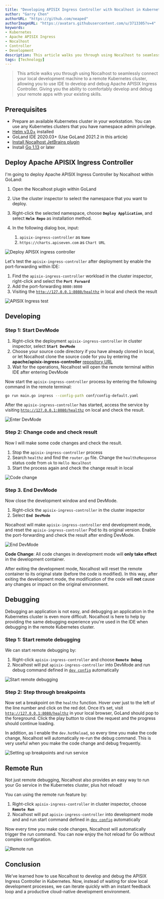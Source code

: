 ```yaml
---
title: "Developing APISIX Ingress Controller with Nocalhost in Kubernetes"
author: "Garry Chen"
authorURL: "https://github.com/neaped"
authorImageURL: "https://avatars.githubusercontent.com/u/3713305?v=4"
keywords: 
- Kubernetes
- Apache APISIX Ingress
- Nocalhost
- Controller
- Development
description: This article walks you through using Nocalhost to seamlessly connect your local development machine to a remote Kubernetes cluster, allowing you to use IDE to develop and debug Apache APISIX Ingress Controller. Giving you the ability to comfortably develop and debug your remote apps with your existing skills.
tags: [Technology]
---
```


> This article walks you through using Nocalhost to seamlessly connect your local development machine to a remote Kubernetes cluster, allowing you to use IDE to develop and debug Apache APISIX Ingress Controller. Giving you the ability to comfortably develop and debug your remote apps with your existing skills.

<!--truncate-->

## Prerequisites

- Prepare an available Kubernetes cluster in your workstation. You can use any Kubernetes clusters that you have namespace admin privilege.
- [Helm v3.0+](https://helm.sh) installed
- GoLand IDE 2020.03+ (Use GoLand 2021.2 in this article)
- [Install Nocalhost JetBrains plugin](https://nocalhost.dev/docs/installation#install-jetbrains-plugin)
- Install [Go 1.13](https://golang.org/dl/) or later

## Deploy Apache APISIX Ingress Controller

I'm going to deploy Apache APISIX Ingress Controller by Nocalhost within GoLand:

1. Open the Nocalhost plugin within GoLand
2. Use the cluster inspector to select the namespace that you want to deploy.
3. Right-click the selected namespace, choose **`Deploy Application`**, and select **`Helm Repo`** as installation method.
4. In the following dialog box, input:

    1. `apisix-ingress-controller` as `Name`
    2. `https://charts.apiseven.com` as `Chart URL`

![Deploy APISIX ingress controller](https://static.apiseven.com/202108/1637131316244-f1a58c88-8628-4918-a4c4-1ad287742fd0.gif)

Let's test the `apisix-ingress-controller` after deployment by enable the port-forwarding within IDE:

1. Find the `apisix-ingress-controller` workload in the cluster inspector, right-click and select the **`Port Forward`**
2. Add the port-forwarding `8080:8080`
3. Visiting the [`http://127.0.0.1:8080/healthz`](http://127.0.0.1:8080/healthz) in local and check the result

![APISIX Ingress test](https://static.apiseven.com/202108/1637131450462-842c3baf-b7a4-4598-be0b-27486bf1cf28.gif)

## Developing

### Step 1: Start DevMode

1. Right-click the deployment `apisix-ingress-controller` in cluster inspector, select **`Start DevMode`**
2. Choose your source code directory if you have already cloned in local, or let Nocalhost clone the source code for you by entering the **apache/apisix-ingress-controller** [repository URL](https://github.com/apache/apisix-ingress-controller.git)
3. Wait for the operations, Nocalhost will open the remote terminal within IDE after entering DevMode

Now start the `apisix-ingress-controller` process by entering the following command in the remote terminal:

```bash
go run main.go ingress --config-path conf/config-default.yaml
```

After the `apisix-ingress-controller` has started, access the service by visiting [`http://127.0.0.1:8080/healthz`](http://127.0.0.1:8080/healthz) on local and check the result.

![Enter DevMode](https://static.apiseven.com/202108/1637131513751-b9184c10-4da3-4ab2-b403-56ae2360704a.gif)

### Step 2: Change code and check result

Now I will make some code changes and check the result.

1. Stop the `apisix-ingress-controller` process
2. Search `healthz` and find the `router.go` file. Change the `healthzResponse` status code from `ok` to `Hello Nocalhost`
3. Start the process again and check the change result in local

![Code change](https://static.apiseven.com/202108/1637131699629-a0766f66-0faa-4bf8-9013-284e5f2bdd57.gif)

### Step 3. End DevMode

Now close the development window and end DevMode.

1. Right-click the `apisix-ingress-controller` in the cluster inspector
2. Select **`End DevMode`**

Nocalhost will make `apisix-ingress-controller` end development mode, and reset the `apisix-ingress-controller` Pod to its original version. Enable the port-forwarding and check the result after ending DevMode.

![End DevMode](https://static.apiseven.com/202108/1637131766524-dba7b756-ae0b-42d1-8ff0-6ac14059ce11.gif)

**Code Change**: All code changes in development mode will **only take effect** in the development container.

After exiting the development mode, Nocalhost will reset the remote container to its original state (before the code is modified). In this way, after exiting the development mode, the modification of the code will **not** cause any changes or impact on the original environment.

## Debugging

Debugging an application is not easy, and debugging an application in the Kubernetes cluster is even more difficult. Nocalhost is here to help by providing the same debugging experience you're used in the IDE when debugging in the remote Kubernetes cluster.

### Step 1: Start remote debugging

We can start remote debugging by:

1. Right-click `apisix-ingress-controller` and choose **`Remote Debug`**
2. Nocalhost will put `apisix-ingress-controller` into DevMode and run debug command defined in [`dev config`](https://nocalhost.dev/zh-CN/docs/config/config-develop) automatically

![Start remote debugging](https://static.apiseven.com/202108/1637132327260-7bba1d81-cf70-4982-9a07-51cc379e6bea.gif)

### Step 2: Step through breakpoints

Now set a breakpoint on the `healthz` function. Hover over just to the left of the line number and click on the red dot. Once it’s set, visit [`http://127.0.0.1:8080/healthz`](http://127.0.0.1:8080/healthz) in your local browser, GoLand should pop to the foreground. Click the play button to close the request and the progress should continue loading.

In addition, as I enable the `dev.hotReload`, so every time you make the code change, Nocalhost will automatically re-run the debug command. This is very useful when you make the code change and debug frequently.

![Setting up breakpoints and run service](https://static.apiseven.com/202108/1637132455552-86f44c0c-94d1-4ad9-a79d-0e2c6957d60b.gif)

## Remote Run

Not just remote debugging, Nocalhost also provides an easy way to run your Go service in the Kubernetes cluster, plus hot reload!

You can using the remote run feature by:

1. Right-click `apisix-ingress-controller` in cluster inspector, choose **`Remote Run`**
2. Nocalhost will put `apisix-ingress-controller` into development mode and and run start command defined in [`dev config`](https://nocalhost.dev/zh-CN/docs/config/config-develop) automatically

Now every time you make code changes, Nocalhost will automatically trigger the run command. You can now enjoy the hot reload for Go without complex configuration.

![Remote run](https://static.apiseven.com/202108/1637133046432-84810667-c3ee-4d71-8a33-eb1833fd9ce2.gif)

## Conclusion

We’ve learned how to use Nocalhost to develop and debug the APISIX Ingress Controller in Kubernetes. Now, instead of waiting for slow local development processes, we can iterate quickly with an instant feedback loop and a productive cloud-native development environment.
